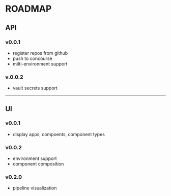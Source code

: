 # ROADMAP

## API

### v0.0.1
* register repos from github
* push to concourse
* milti-environment support

### v.0.0.2
* vault secrets support

---

## UI

### v0.0.1
* display apps, compoents, component types

### v0.0.2
* environment support
* component composition

### v0.2.0
* pipeline visualization